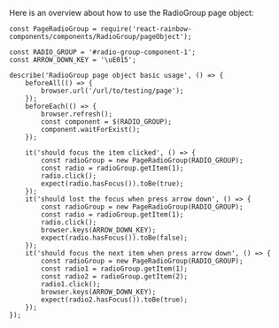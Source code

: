 Here is an overview about how to use the RadioGroup page object:

    const PageRadioGroup = require('react-rainbow-components/components/RadioGroup/pageObject');

    const RADIO_GROUP = '#radio-group-component-1';
    const ARROW_DOWN_KEY = '\uE015';

    describe('RadioGroup page object basic usage', () => {
        beforeAll(() => {
            browser.url('/url/to/testing/page');
        });
        beforeEach(() => {
            browser.refresh();
            const component = $(RADIO_GROUP);
            component.waitForExist();
        });

        it('should focus the item clicked', () => {
            const radioGroup = new PageRadioGroup(RADIO_GROUP);
            const radio = radioGroup.getItem(1);
            radio.click();
            expect(radio.hasFocus()).toBe(true);
        });
        it('should lost the focus when press arrow down', () => {
            const radioGroup = new PageRadioGroup(RADIO_GROUP);
            const radio = radioGroup.getItem(1);
            radio.click();
            browser.keys(ARROW_DOWN_KEY);
            expect(radio.hasFocus()).toBe(false);
        });
        it('should focus the next item when press arrow down', () => {
            const radioGroup = new PageRadioGroup(RADIO_GROUP);
            const radio1 = radioGroup.getItem(1);
            const radio2 = radioGroup.getItem(2);
            radio1.click();
            browser.keys(ARROW_DOWN_KEY);
            expect(radio2.hasFocus()).toBe(true);
        });
    });
